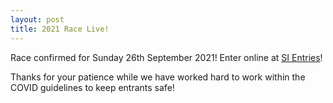 ```yaml
---
layout: post
title: 2021 Race Live!
---
```


Race confirmed for Sunday 26th September 2021!
Enter online at [SI Entries](https://www.sientries.co.uk/event.php?event_id=8358)!

Thanks for your patience while we have worked hard to work within the COVID guidelines to keep entrants safe!
